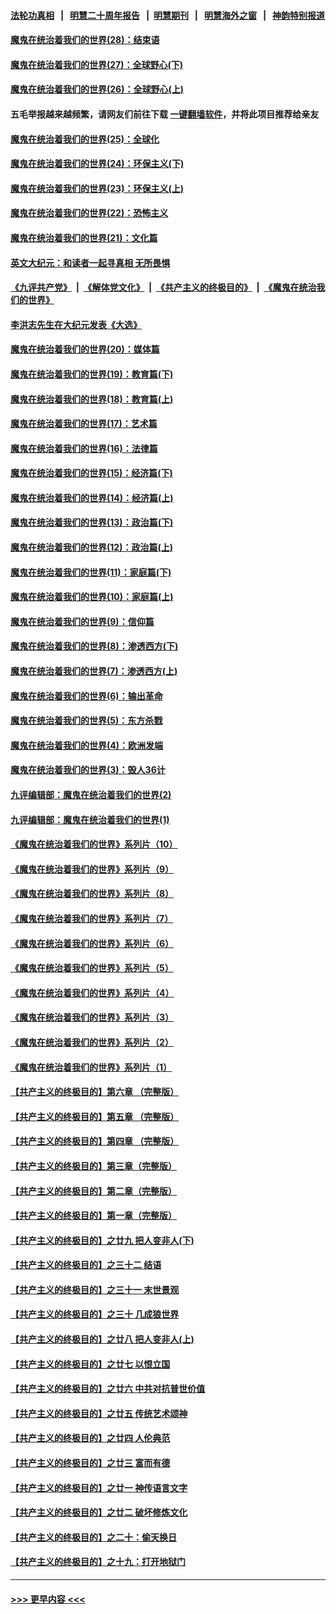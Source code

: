 #### [法轮功真相](https://github.com/gfw-breaker/truth/blob/master/README.md?t=0) &nbsp;&nbsp;|&nbsp;&nbsp; [明慧二十周年报告](https://github.com/gfw-breaker/mh-reports/blob/master/README.md?t=0) &nbsp;&nbsp;|&nbsp;&nbsp;[明慧期刊](https://github.com/gfw-breaker/mh-qikan) &nbsp;&nbsp;|&nbsp;&nbsp; [明慧海外之窗](https://github.com/gfw-breaker/mh-news/blob/master/README.md?t=0) &nbsp;&nbsp;|&nbsp;&nbsp; [神韵特别报道](https://github.com/gfw-breaker/mh-news/blob/master/shenyun.md?t=0)
#### [魔鬼在统治着我们的世界(28)：结束语](../pages/nsc422/n10936246.md?t=06261951) 
#### [魔鬼在统治着我们的世界(27)：全球野心(下)](../pages/nsc422/n10928319.md?t=06261951) 
#### [魔鬼在统治着我们的世界(26)：全球野心(上)](../pages/nsc422/n10900318.md?t=06261951) 
#### 五毛举报越来越频繁，请网友们前往下载 [一键翻墙软件](https://github.com/gfw-breaker/ssr-accounts)，并将此项目推荐给亲友
#### [魔鬼在统治着我们的世界(25)：全球化](../pages/nsc422/n10788205.md?t=06261951) 
#### [魔鬼在统治着我们的世界(24)：环保主义(下)](../pages/nsc422/n10695307.md?t=06261951) 
#### [魔鬼在统治着我们的世界(23)：环保主义(上)](../pages/nsc422/n10688613.md?t=06261951) 
#### [魔鬼在统治着我们的世界(22)：恐怖主义](../pages/nsc422/n10614727.md?t=06261951) 
#### [魔鬼在统治着我们的世界(21)：文化篇](../pages/nsc422/n10597706.md?t=06261951) 
#### [英文大纪元：和读者一起寻真相 无所畏惧](../pages/nsc422/n12542027.md?t=06261951) 
#### [《九评共产党》](https://github.com/begood0513/9ping.md/blob/master/README.md) &nbsp;|&nbsp; [《解体党文化》](../../../../jtdwh.md/blob/master/README.md)  &nbsp;|&nbsp; [《共产主义的终极目的》](../../../../gczydzjmd.md/blob/master/README.md) &nbsp;|&nbsp; [《魔鬼在统治我们的世界》](../../../../mgztzwmdsj.md/blob/master/README.md) 
#### [李洪志先生在大纪元发表《大选》](../pages/nsc422/n12534746.md?t=06261951) 
#### [魔鬼在统治着我们的世界(20)：媒体篇](../pages/nsc422/n10586579.md?t=06261951) 
#### [魔鬼在统治着我们的世界(19)：教育篇(下)](../pages/nsc422/n10564808.md?t=06261951) 
#### [魔鬼在统治着我们的世界(18)：教育篇(上)](../pages/nsc422/n10526970.md?t=06261951) 
#### [魔鬼在统治着我们的世界(17)：艺术篇](../pages/nsc422/n10499093.md?t=06261951) 
#### [魔鬼在统治着我们的世界(16)：法律篇](../pages/nsc422/n10485969.md?t=06261951) 
#### [魔鬼在统治着我们的世界(15)：经济篇(下)](../pages/nsc422/n10469975.md?t=06261951) 
#### [魔鬼在统治着我们的世界(14)：经济篇(上)](../pages/nsc422/n10457370.md?t=06261951) 
#### [魔鬼在统治着我们的世界(13)：政治篇(下)](../pages/nsc422/n10448270.md?t=06261951) 
#### [魔鬼在统治着我们的世界(12)：政治篇(上)](../pages/nsc422/n10444576.md?t=06261951) 
#### [魔鬼在统治着我们的世界(11)：家庭篇(下)](../pages/nsc422/n10440961.md?t=06261951) 
#### [魔鬼在统治着我们的世界(10)：家庭篇(上)](../pages/nsc422/n10435448.md?t=06261951) 
#### [魔鬼在统治着我们的世界(9)：信仰篇](../pages/nsc422/n10432159.md?t=06261951) 
#### [魔鬼在统治着我们的世界(8)：渗透西方(下)](../pages/nsc422/n10429603.md?t=06261951) 
#### [魔鬼在统治着我们的世界(7)：渗透西方(上)](../pages/nsc422/n10426013.md?t=06261951) 
#### [魔鬼在统治着我们的世界(6)：输出革命](../pages/nsc422/n10421536.md?t=06261951) 
#### [魔鬼在统治着我们的世界(5)：东方杀戮](../pages/nsc422/n10417707.md?t=06261951) 
#### [魔鬼在统治着我们的世界(4)：欧洲发端](../pages/nsc422/n10414890.md?t=06261951) 
#### [魔鬼在统治着我们的世界(3)：毁人36计](../pages/nsc422/n10411583.md?t=06261951) 
#### [九评编辑部：魔鬼在统治着我们的世界(2)](../pages/nsc422/n10410036.md?t=06261951) 
#### [九评编辑部：魔鬼在统治着我们的世界(1)](../pages/nsc422/n10406825.md?t=06261951) 
#### [《魔鬼在统治着我们的世界》系列片（10）](../pages/nsc422/n12292670.md?t=06261951) 
#### [《魔鬼在统治着我们的世界》系列片（9）](../pages/nsc422/n12290859.md?t=06261951) 
#### [《魔鬼在统治着我们的世界》系列片（8）](../pages/nsc422/n12287445.md?t=06261951) 
#### [《魔鬼在统治着我们的世界》系列片（7）](../pages/nsc422/n12283425.md?t=06261951) 
#### [《魔鬼在统治着我们的世界》系列片（6）](../pages/nsc422/n12282314.md?t=06261951) 
#### [《魔鬼在统治着我们的世界》系列片（5）](../pages/nsc422/n12281419.md?t=06261951) 
#### [《魔鬼在统治着我们的世界》系列片（4）](../pages/nsc422/n12274024.md?t=06261951) 
#### [《魔鬼在统治着我们的世界》系列片（3）](../pages/nsc422/n12271322.md?t=06261951) 
#### [《魔鬼在统治着我们的世界》系列片（2）](../pages/nsc422/n12269049.md?t=06261951) 
#### [《魔鬼在统治着我们的世界》系列片（1）](../pages/nsc422/n12267575.md?t=06261951) 
#### [【共产主义的终极目的】第六章 （完整版）](../pages/nsc422/n11428913.md?t=06261951) 
#### [【共产主义的终极目的】第五章 （完整版）](../pages/nsc422/n11428912.md?t=06261951) 
#### [【共产主义的终极目的】第四章 （完整版）](../pages/nsc422/n11428907.md?t=06261951) 
#### [【共产主义的终极目的】第三章（完整版）](../pages/nsc422/n11428848.md?t=06261951) 
#### [【共产主义的终极目的】第二章（完整版）](../pages/nsc422/n11428831.md?t=06261951) 
#### [【共产主义的终极目的】第一章（完整版）](../pages/nsc422/n11417651.md?t=06261951) 
#### [【共产主义的终极目的】之廿九 把人变非人(下)](../pages/nsc422/n11344140.md?t=06261951) 
#### [【共产主义的终极目的】之三十二 结语](../pages/nsc422/n11360535.md?t=06261951) 
#### [【共产主义的终极目的】之三十一 末世景观](../pages/nsc422/n11351129.md?t=06261951) 
#### [【共产主义的终极目的】之三十 几成狼世界](../pages/nsc422/n11348280.md?t=06261951) 
#### [【共产主义的终极目的】之廿八 把人变非人(上)](../pages/nsc422/n11340492.md?t=06261951) 
#### [【共产主义的终极目的】之廿七 以恨立国](../pages/nsc422/n11336944.md?t=06261951) 
#### [【共产主义的终极目的】之廿六 中共对抗普世价值](../pages/nsc422/n11324785.md?t=06261951) 
#### [【共产主义的终极目的】之廿五 传统艺术颂神](../pages/nsc422/n11296396.md?t=06261951) 
#### [【共产主义的终极目的】之廿四 人伦典范](../pages/nsc422/n11296397.md?t=06261951) 
#### [【共产主义的终极目的】之廿三 富而有德](../pages/nsc422/n11283598.md?t=06261951) 
#### [【共产主义的终极目的】之廿一 神传语言文字](../pages/nsc422/n11263265.md?t=06261951) 
#### [【共产主义的终极目的】之廿二 破坏修炼文化](../pages/nsc422/n11245728.md?t=06261951) 
#### [【共产主义的终极目的】之二十：偷天换日](../pages/nsc422/n11238846.md?t=06261951) 
#### [【共产主义的终极目的】之十九：打开地狱门](../pages/nsc422/n11206376.md?t=06261951) 

----
#### [ >>> 更早内容 <<< ](../indexes/nsc422-earlier.md)
